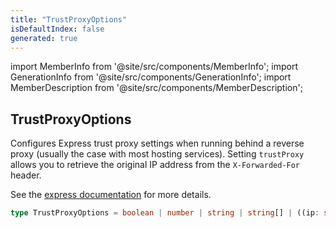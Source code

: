 ```yaml
---
title: "TrustProxyOptions"
isDefaultIndex: false
generated: true
---
```

<!-- This file was generated from the Vendure source. Do not modify. Instead, re-run the "docs:build" script -->
import MemberInfo from '@site/src/components/MemberInfo';
import GenerationInfo from '@site/src/components/GenerationInfo';
import MemberDescription from '@site/src/components/MemberDescription';


## TrustProxyOptions

<GenerationInfo sourceFile="packages/core/src/config/vendure-config.ts" sourceLine="244" packageName="@vendure/core" since="3.4.0" />

Configures Express trust proxy settings when running behind a reverse proxy (usually the case with most hosting services).
Setting `trustProxy` allows you to retrieve the original IP address from the `X-Forwarded-For` header.

See the [express documentation](https://expressjs.com/en/guide/behind-proxies.html) for more details.

```ts title="Signature"
type TrustProxyOptions = boolean | number | string | string[] | ((ip: string) => boolean)
```
